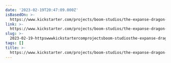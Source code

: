 ```yaml
---
date: '2023-02-19T20:47:09.000Z'
isBasedOn: >-
  https://www.kickstarter.com/projects/boom-studios/the-expanse-dragon-tooth-reveals-the-missing-years?external_browser_redirect=true&ref=b0x1gn
link: >-
  https://www.kickstarter.com/projects/boom-studios/the-expanse-dragon-tooth-reveals-the-missing-years?external_browser_redirect=true&ref=b0x1gn
slug: >-
  2023-02-19-httpswwwkickstartercomprojectsboom-studiosthe-expanse-dragon-tooth-reveals-the-missing-yearsexternalbrowserredirecttrueandrefb0x1gn
tags: []
title: >-
  https://www.kickstarter.com/projects/boom-studios/the-expanse-dragon-tooth-reveals-the-missing-years?external_browser_redirect=true&ref=b0x1gn
---
```


